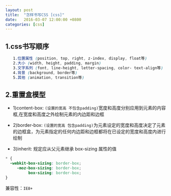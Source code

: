 ```yaml
---
layout: post
title:  "怎样书写CSS [css]"
date:   2016-03-07 12:00:00 +0800
categories: [css]
---
```



## 1.css书写顺序

```css
　　1.位置属性 (position, top, right, z-index, display, float等)
　　2.大小 (width, height, padding, margin)
　　3.文字系列 (font, line-height, letter-spacing, color- text-align等)
　　4.背景 (background, border等)
　　5.其他 (animation, transition等)
```

## 2.重置盒模型

- 1)content-box: `(设置的宽高 不包含padding)`宽度和高度分别应用到元素的内容框,在宽度和高度之外绘制元素的内边距和边框

- 2)border-box: `(设置的宽高 包含padding)`为元素设定的宽度和高度决定了元素的边框盒，为元素指定的任何内边距和边框都将在已设定的宽度和高度内进行绘制

- 3)inherit: 规定应从父元素继承 box-sizing 属性的值

```css
* {
  -webkit-box-sizing: border-box;
     -moz-box-sizing: border-box;
          box-sizing: border-box;
}
```
兼容性：`IE8+`
